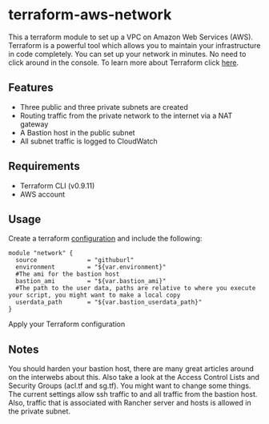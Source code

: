 # terraform-aws-network

This a terraform module to set up a VPC on Amazon Web Services (AWS). Terraform is a powerful tool which allows you to 
maintain your infrastructure in code completely. You can set up your network in minutes. 
No need to click around in the console. To learn more about Terraform click [here](https://www.terraform.io/intro/index.html).
 
## Features
- Three public and three private subnets are created
- Routing traffic from the private network to the internet via a NAT gateway
- A Bastion host in the public subnet
- All subnet traffic is logged to CloudWatch

## Requirements
- Terraform CLI (v0.9.11)
- AWS account

## Usage
Create a terraform [configuration](https://www.terraform.io/intro/getting-started/build.html#configuration) and include 
the following:

    module "network" {
      source              = "githuburl"
      environment         = "${var.environment}"
      #The ami for the bastion host
      bastion_ami         = "${var.bastion_ami}"
      #The path to the user data, paths are relative to where you execute your script, you might want to make a local copy 
      userdata_path       = "${var.bastion_userdata_path}"
    }

Apply your Terraform configuration

## Notes

You should harden your bastion host, there are many great articles around on the interwebs about this. Also take a look 
at the Access Control Lists and Security Groups (acl.tf and sg.tf). You might want to change some things. The current 
settings allow ssh traffic to and all traffic from the bastion host. Also, traffic that is associated with Rancher server and hosts is 
allowed in the private subnet.
 

